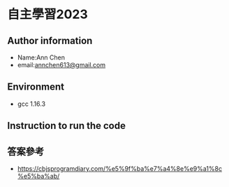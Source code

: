 # 自主學習2023
## Author information
* Name:Ann Chen
* email:<annchen613@gmail.com>

## Environment
* gcc 1.16.3
## Instruction to run the code

## 答案參考
* <https://cbjsprogramdiary.com/%e5%9f%ba%e7%a4%8e%e9%a1%8c%e5%ba%ab/>

